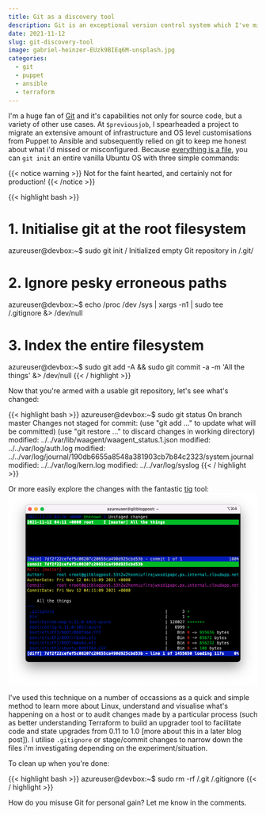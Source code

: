 ```yaml
---
title: Git as a discovery tool
description: Git is an exceptional version control system which I've misused and abused on many occasions as a discovery tool
date: 2021-11-12
slug: git-discovery-tool
image: gabriel-heinzer-EUzk9BIEq6M-unsplash.jpg
categories:
  - git
  - puppet
  - ansible
  - terraform
---
```


I'm a huge fan of [Git](https://git-scm.com/) and it's capabilities not only for source code, but a variety of other use cases.  At `$previousjob`, I spearheaded a project to migrate an extensive amount of infrastructure and OS level customisations from Puppet to Ansible and subsequently relied on git to keep me honest about what i'd missed or misconfigured.  Because [everything is a file](https://en.wikipedia.org/wiki/Everything_is_a_file), you can `git init` an entire vanilla Ubuntu OS with three simple commands:

{{< notice warning >}}
Not for the faint hearted, and certainly not for production!
{{< /notice >}}

{{< highlight bash >}}
# 1. Initialise git at the root filesystem
azureuser@devbox:~$ sudo git init /
Initialized empty Git repository in /.git/

# 2. Ignore pesky erroneous paths
azureuser@devbox:~$ echo /proc /dev /sys | xargs -n1 | sudo tee /.gitignore &> /dev/null

# 3. Index the entire filesystem
azureuser@devbox:~$ sudo git add -A && sudo git commit -a -m 'All the things' &> /dev/null
{{< / highlight >}}

Now that you're armed with a usable git repository, let's see what's changed:

{{< highlight bash >}}
azureuser@devbox:~$ sudo git status
On branch master
Changes not staged for commit:
  (use "git add <file>..." to update what will be committed)
  (use "git restore <file>..." to discard changes in working directory)
	modified:   ../../var/lib/waagent/waagent_status.1.json
	modified:   ../../var/log/auth.log
	modified:   ../../var/log/journal/190db6655a8548a381903cb7b84c2323/system.journal
	modified:   ../../var/log/kern.log
	modified:   ../../var/log/syslog
{{< / highlight >}}

Or more easily explore the changes with the fantastic [tig](https://jonas.github.io/tig/) tool:
![Tig](tig.png)

I've used this technique on a number of occassions as a quick and simple method to learn more about Linux, understand and visualise what's happening on a host or to audit changes made by a particular process (such as better understanding Terraform to build an upgrader tool to facilitate code and state upgrades from 0.11 to 1.0 [more about this in a later blog post]).  I utilise `.gitignore` or stage/commit changes to narrow down the files i'm investigating depending on the experiment/situation.

To clean up when you're done:

{{< highlight bash >}}
azureuser@devbox:~$ sudo rm -rf /.git /.gitignore
{{< / highlight >}}

How do you misuse Git for personal gain? Let me know in the comments.
